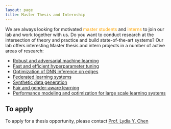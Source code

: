 ```yaml
---
layout: page
title: Master Thesis and Internship
---
```

We are always looking for motivated <span style="color:orange">master students</span> and <span style="color:orange">interns</span> to join our lab and work together with us.
Do you want to conduct research at the intersection of theory and practice and build state-of-the-art systems? Our lab offers interesting Master thesis and intern projects in a number of active areas of research:
- [Robust and adversarial machine learning](./research.md#Robust)
- [Fast and efficient hyperparameter tuning](./research.md#Tune)
- [Optimization of DNN inference on edges](./research.md#EdgInf)
- [Federated learning systems](./research.md#federated)
- [Synthetic data generation](./research.md#GAN)
- [Fair and gender-aware learning](./research.md#FairIM)
- [Performance modeling and optimization for large scale learning systems](./research.md#Tune)


## To apply

To apply for a thesis opportunity, please contact [Prof. Lydia Y. Chen](mailto:lydiaychen@ieee.org)

